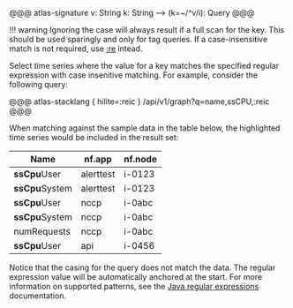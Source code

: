 @@@ atlas-signature
v: String
k: String
-->
(k=~/^v/i): Query
@@@

!!! warning
    Ignoring the case will always result if a full scan for the key. This should be used
    sparingly and only for tag queries. If a case-insensitive match is not required, use
    [:re](re.md) intead.

Select time series where the value for a key matches the specified regular expression with
case insenitive matching. For example, consider the following query:

@@@ atlas-stacklang { hilite=:reic }
/api/v1/graph?q=name,ssCPU,:reic
@@@

When matching against the sample data in the table below, the highlighted time series would be
included in the result set:

<table>
  <thead>
  <th>Name</th><th>nf.app</th><th>nf.node</th>
  </thead>
  <tbody>
  <tr class="atlas-hilite">
    <td><strong>ssCpu</strong>User</td>
    <td>alerttest</td>
    <td>i-0123</td>
  </tr><tr class="atlas-hilite">
    <td><strong>ssCpu</strong>System</td>
    <td>alerttest</td>
    <td>i-0123</td>
  </tr><tr class="atlas-hilite">
    <td><strong>ssCpu</strong>User</td>
    <td>nccp</td>
    <td>i-0abc</td>
  </tr><tr class="atlas-hilite">
    <td><strong>ssCpu</strong>System</td>
    <td>nccp</td>
    <td>i-0abc</td>
  </tr><tr>
    <td>numRequests</td>
    <td>nccp</td>
    <td>i-0abc</td>
  </tr><tr class="atlas-hilite">
    <td><strong>ssCpu</strong>User</td>
    <td>api</td>
    <td>i-0456</td>
  </tr>
  </tbody>
</table>

Notice that the casing for the query does not match the data. The regular expression value will
be automatically anchored at the start. For more information on supported patterns, see the
[Java regular expressions] documentation.

[Java regular expressions]: https://docs.oracle.com/en/java/javase/11/docs/api/java.base/java/util/regex/Pattern.html
